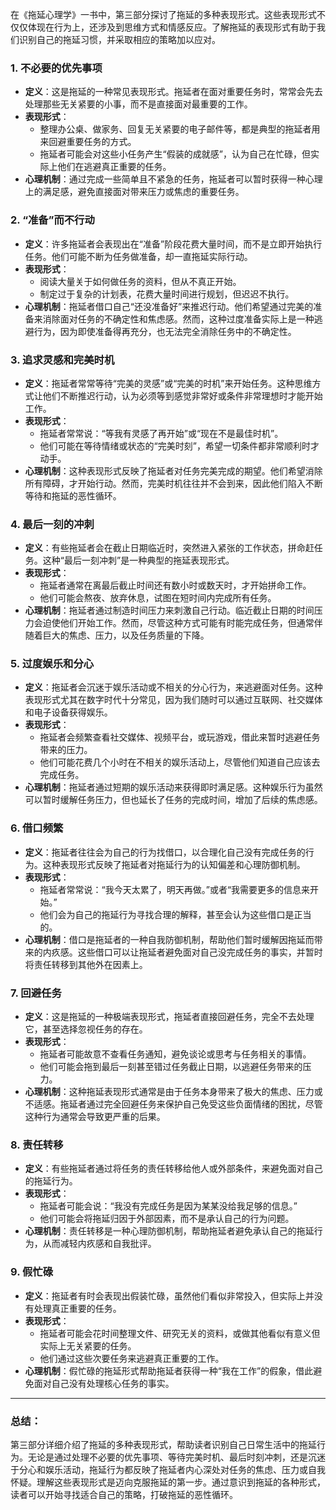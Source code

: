 在《拖延心理学》一书中，第三部分探讨了拖延的多种表现形式。这些表现形式不仅仅体现在行为上，还涉及到思维方式和情感反应。了解拖延的表现形式有助于我们识别自己的拖延习惯，并采取相应的策略加以应对。

### 1. **不必要的优先事项**
- **定义**：这是拖延的一种常见表现形式。拖延者在面对重要任务时，常常会先去处理那些无关紧要的小事，而不是直接面对最重要的工作。
- **表现形式**：
    - 整理办公桌、做家务、回复无关紧要的电子邮件等，都是典型的拖延者用来回避重要任务的方式。
    - 拖延者可能会对这些小任务产生“假装的成就感”，认为自己在忙碌，但实际上他们在逃避真正重要的任务。
- **心理机制**：通过完成一些简单且不紧急的任务，拖延者可以暂时获得一种心理上的满足感，避免直接面对带来压力或焦虑的重要任务。

### 2. **“准备”而不行动**
- **定义**：许多拖延者会表现出在“准备”阶段花费大量时间，而不是立即开始执行任务。他们可能不断为任务做准备，却一直拖延实际行动。
- **表现形式**：
    - 阅读大量关于如何做任务的资料，但从不真正开始。
    - 制定过于复杂的计划表，花费大量时间进行规划，但迟迟不执行。
- **心理机制**：拖延者借口自己“还没准备好”来推迟行动。他们希望通过完美的准备来消除面对任务的不确定性和焦虑感。然而，这种过度准备实际上是一种逃避行为，因为即使准备得再充分，也无法完全消除任务中的不确定性。

### 3. **追求灵感和完美时机**
- **定义**：拖延者常常等待“完美的灵感”或“完美的时机”来开始任务。这种思维方式让他们不断推迟行动，认为必须等到感觉非常好或条件非常理想时才能开始工作。
- **表现形式**：
    - 拖延者常常说：“等我有灵感了再开始”或“现在不是最佳时机”。
    - 他们可能在等待情绪或状态的“完美时刻”，希望一切条件都非常顺利时才动手。
- **心理机制**：这种表现形式反映了拖延者对任务完美完成的期望。他们希望消除所有障碍，才开始行动。然而，完美时机往往并不会到来，因此他们陷入不断等待和拖延的恶性循环。

### 4. **最后一刻的冲刺**
- **定义**：有些拖延者会在截止日期临近时，突然进入紧张的工作状态，拼命赶任务。这种“最后一刻冲刺”是一种典型的拖延表现形式。
- **表现形式**：
    - 拖延者通常在离最后截止时间还有数小时或数天时，才开始拼命工作。
    - 他们可能会熬夜、放弃休息，试图在短时间内完成所有任务。
- **心理机制**：拖延者通过制造时间压力来刺激自己行动。临近截止日期的时间压力会迫使他们开始工作。然而，尽管这种方式可能有时能完成任务，但通常伴随着巨大的焦虑、压力，以及任务质量的下降。

### 5. **过度娱乐和分心**
- **定义**：拖延者会沉迷于娱乐活动或不相关的分心行为，来逃避面对任务。这种表现形式尤其在数字时代十分常见，因为我们随时可以通过互联网、社交媒体和电子设备获得娱乐。
- **表现形式**：
    - 拖延者会频繁查看社交媒体、视频平台，或玩游戏，借此来暂时逃避任务带来的压力。
    - 他们可能花费几个小时在不相关的娱乐活动上，尽管他们知道自己应该去完成任务。
- **心理机制**：拖延者通过短期的娱乐活动来获得即时满足感。这种娱乐行为虽然可以暂时缓解任务压力，但也延长了任务的完成时间，增加了后续的焦虑感。

### 6. **借口频繁**
- **定义**：拖延者往往会为自己的行为找借口，以合理化自己没有完成任务的行为。这种表现形式反映了拖延者对拖延行为的认知偏差和心理防御机制。
- **表现形式**：
    - 拖延者常常说：“我今天太累了，明天再做。”或者“我需要更多的信息来开始。”
    - 他们会为自己的拖延行为寻找合理的解释，甚至会认为这些借口是正当的。
- **心理机制**：借口是拖延者的一种自我防御机制，帮助他们暂时缓解因拖延而带来的内疚感。这些借口可以让拖延者避免面对自己没完成任务的事实，并暂时将责任转移到其他外在因素上。

### 7. **回避任务**
- **定义**：这是拖延的一种极端表现形式，拖延者直接回避任务，完全不去处理它，甚至选择忽视任务的存在。
- **表现形式**：
    - 拖延者可能故意不查看任务通知，避免谈论或思考与任务相关的事情。
    - 他们可能会拖到最后一刻甚至错过任务截止日期，以逃避任务带来的压力。
- **心理机制**：这种拖延表现形式通常是由于任务本身带来了极大的焦虑、压力或不适感。拖延者通过完全回避任务来保护自己免受这些负面情绪的困扰，尽管这种行为通常会导致更严重的后果。

### 8. **责任转移**
- **定义**：有些拖延者通过将任务的责任转移给他人或外部条件，来避免面对自己的拖延行为。
- **表现形式**：
    - 拖延者可能会说：“我没有完成任务是因为某某没给我足够的信息。”
    - 他们可能会将拖延归因于外部因素，而不是承认自己的行为问题。
- **心理机制**：责任转移是一种心理防御机制，帮助拖延者避免承认自己的拖延行为，从而减轻内疚感和自我批评。

### 9. **假忙碌**
- **定义**：拖延者有时会表现出假装忙碌，虽然他们看似非常投入，但实际上并没有处理真正重要的任务。
- **表现形式**：
    - 拖延者可能会花时间整理文件、研究无关的资料，或做其他看似有意义但实际上无关紧要的任务。
    - 他们通过这些次要任务来逃避真正重要的工作。
- **心理机制**：假忙碌的拖延形式帮助拖延者获得一种“我在工作”的假象，借此避免面对自己没有处理核心任务的事实。

---

### 总结：
第三部分详细介绍了拖延的多种表现形式，帮助读者识别自己日常生活中的拖延行为。无论是通过处理不必要的优先事项、等待完美时机、最后时刻冲刺，还是沉迷于分心和娱乐活动，拖延行为都反映了拖延者内心深处对任务的焦虑、压力或自我怀疑。理解这些表现形式是迈向克服拖延的第一步。通过意识到拖延的各种形式，读者可以开始寻找适合自己的策略，打破拖延的恶性循环。